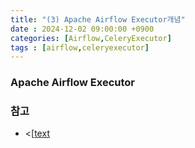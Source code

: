 ```yaml
---
title: "(3) Apache Airflow Executor개념"
date : 2024-12-02 09:00:00 +0900
categories: [Airflow,CeleryExecutor]
tags : [airflow,celeryexecutor]
---
```




### **Apache Airflow Executor**

### **참고**

- <[[text](2024-12-02-airflow-slot.md](https://airflow.apache.org/docs/apache-airflow-providers-celery/stable/celery_executor.html))
